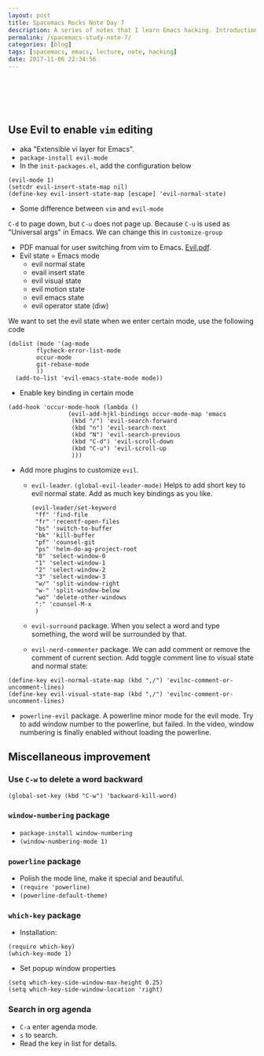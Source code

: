 ```yaml
---
layout: post
title: Spacemacs Rocks Note Day 7
description: A series of notes that I learn Emacs hacking. Introduction to evil-mode, packages to augment evil, such as evil-leader, eveil-surrond, evil-nerd-commenter, powerline-evil; misc. improvement, such as window-numbering, which-key and powerline packages.
permalink: /spacemacs-study-note-7/
categories: [blog]
tags: [spacemacs, emacs, lecture, note, hacking]
date: 2017-11-06 22:34:56
---
```



# 　


## Use Evil to enable `vim` editing

-   aka "Extensible vi layer for Emacs".
-   `package-install evil-mode`
-   In the `init-packages.el`, add the configuration below

```emacs-lisp
(evil-mode 1)
(setcdr evil-insert-state-map nil)
(define-key evil-insert-state-map [escape] 'evil-normal-state)
```

-   Some difference between `vim` and `evil-mode`

`C-d` to page down, but `C-u` does not page up. Because `C-u` is used as "Universal args" in Emacs. We can change this in `customize-group`

-   PDF manual for user switching from vim to Emacs. [Evil.pdf](https://github.com/emacs-evil/evil/blob/master/doc/evil.pdf).
-   Evil state = Emacs mode
    -   evil normal state
    -   evail insert state
    -   evil visual state
    -   evil motion state
    -   evil emacs state
    -   evil operator state (diw)

We want to set the evil state when we enter certain mode, use the following code

```emacs-lisp
(dolist (mode '(ag-mode
		flycheck-error-list-mode
		occur-mode
		git-rebase-mode
		))
  (add-to-list 'evil-emacs-state-mode mode))
```

-   Enable key binding in certain mode

```emacs-lisp
(add-hook 'occur-mode-hook (lambda ()
			     (evil-add-hjkl-bindings occur-mode-map 'emacs
			      (kbd "/") 'evil-search-forward
			      (kbd "n") 'evil-search-next
			      (kbd "N") 'evil-search-previous
			      (kbd "C-d") 'evil-scroll-down
			      (kbd "C-u") 'evil-scroll-up
			      )))

```

-   Add more plugins to customize `evil`.
    -   `evil-leader`. `(global-evil-leader-mode)` Helps to add short key to evil normal state. Add as much key bindings as you like.
        
        ```emacs-lisp
        (evil-leader/set-keyword
         "ff" 'find-file
         "fr" 'recentf-open-files
         "bs" 'switch-to-buffer
         "bk" 'kill-buffer
         "pf" 'counsel-git
         "ps" 'helm-do-ag-project-root
         "0" 'select-window-0
         "1" 'select-window-1
         "2" 'select-window-2
         "3" 'select-window-3
         "w/" 'split-window-right
         "w-" 'split-window-below
         "wo" 'delete-other-windows
         ":" 'counsel-M-x
         )
        ```
    -   `evil-surround` package. When you select a word and type something, the word will be surrounded by that.
    -   `evil-nerd-commenter` package. We can add comment or remove the comment of current section. Add toggle comment line to visual state and normal state:

```emacs-lisp
(define-key evil-normal-state-map (kbd ",/") 'evilnc-comment-or-uncomment-lines)
(define-key evil-visual-state-map (kbd ",/") 'evilnc-comment-or-uncomment-lines)
```

-   `powerline-evil` package. A powerline minor mode for the evil mode. Try to add window number to the powerline, but failed. In the video, window numbering is finally enabled without loading the powerline.


## Miscellaneous improvement


### Use `C-w` to delete a word backward

```emacs-lisp
(global-set-key (kbd "C-w") 'backward-kill-word)
```


### `window-numbering` package

-   `package-install window-numbering`
-   `(window-numbering-mode 1)`


### `powerline` package

-   Polish the mode line, make it special and beautiful.
-   `(require 'powerline)`
-   `(powerline-default-theme)`


### `which-key` package

-   Installation:

```emacs-lisp
(require which-key)
(which-key-mode 1)
```

-   Set popup window properties

```emacs-lisp
(setq which-key-side-window-max-height 0.25)
(setq which-key-side-window-location 'right)
```


### Search in org agenda

-   `C-a` enter agenda mode.
-   `s` to search.
-   Read the key in list for details.
